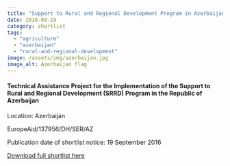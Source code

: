 ```yaml
---
title: "Support to Rural and Regional Development Program in Azerbaijan"
date: 2016-09-19
category: shortlist
tags: 
  - "agriculture"
  - "azerbaijan"
  - "rural-and-regional-development"
image: /assets/img/azerbaijan.jpg
image_alt: Azerbaijan flag
---
```


#### Technical Assistance Project for the Implementation of the Support to Rural and Regional Development (SRRD) Program in the Republic of Azerbaijan

Location: Azerbaijan

EuropeAid/137956/DH/SER/AZ

Publication date of shortlist notice: 19 September 2016

[Download full shortlist here](http://epm.lv/files/Shortlist_Azerbaijan_137956.pdf)
